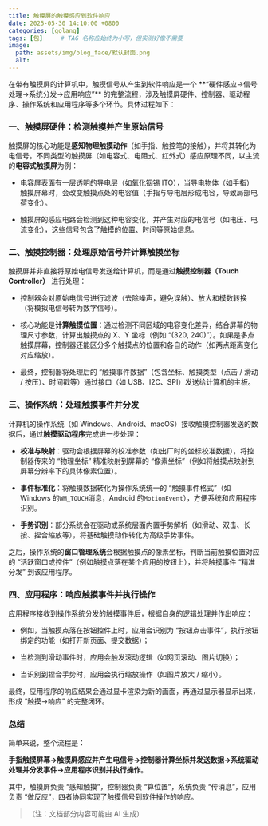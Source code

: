 ```yaml
---
title: 触摸屏的触摸感应到软件响应
date: 2025-05-30 14:10:00 +0800
categories: [golang]
tags: [包]     # TAG 名称应始终为小写，但实测好像不需要
image:
  path: assets/img/blog_face/默认封面.png
  alt: 
---
```


在带有触摸屏的计算机中，触摸信号从产生到软件响应是一个 \*\*“硬件感应→信号处理→系统分发→应用响应”\*\* 的完整流程，涉及触摸屏硬件、控制器、驱动程序、操作系统和应用程序等多个环节。具体过程如下：


### 一、触摸屏硬件：检测触摸并产生原始信号&#xA;

触摸屏的核心功能是**感知物理触摸动作**（如手指、触控笔的接触），并将其转化为电信号。不同类型的触摸屏（如电容式、电阻式、红外式）感应原理不同，以主流的**电容式触摸屏**为例：




*   电容屏表面有一层透明的导电层（如氧化铟锡 ITO），当导电物体（如手指）触摸屏幕时，会改变触摸点处的电容值（手指与导电层形成电容，导致局部电荷变化）。


*   触摸屏的感应电路会检测到这种电容变化，并产生对应的电信号（如电压、电流变化），这些信号包含了触摸的位置、时间等原始信息。


### 二、触摸控制器：处理原始信号并计算触摸坐标&#xA;

触摸屏并非直接将原始电信号发送给计算机，而是通过**触摸控制器（Touch Controller）** 进行处理：




*   控制器会对原始电信号进行滤波（去除噪声，避免误触）、放大和模数转换（将模拟电信号转为数字信号）。


*   核心功能是**计算触摸位置**：通过检测不同区域的电容变化差异，结合屏幕的物理尺寸参数，计算出触摸点的 X、Y 坐标（例如 “(320, 240)”）。如果是多点触摸屏幕，控制器还能区分多个触摸点的位置和各自的动作（如两点距离变化对应缩放）。


*   最终，控制器将处理后的 “触摸事件数据”（包含坐标、触摸类型（点击 / 滑动 / 按压）、时间戳等）通过接口（如 USB、I2C、SPI）发送给计算机的主板。


### 三、操作系统：处理触摸事件并分发&#xA;

计算机的操作系统（如 Windows、Android、macOS）接收触摸控制器发送的数据后，通过**触摸驱动程序**完成进一步处理：




*   **校准与映射**：驱动会根据屏幕的校准参数（如出厂时的坐标校准数据），将控制器传来的 “物理坐标” 精准映射到屏幕的 “像素坐标”（例如将触摸点映射到屏幕分辨率下的具体像素位置）。


*   **事件标准化**：将触摸数据转化为操作系统统一的 “触摸事件格式”（如 Windows 的`WM_TOUCH`消息，Android 的`MotionEvent`），方便系统和应用程序识别。


*   **手势识别**：部分系统会在驱动或系统层面内置手势解析（如滑动、双击、长按、捏合缩放等），将基础触摸动作转化为高级手势事件。


之后，操作系统的**窗口管理系统**会根据触摸点的像素坐标，判断当前触摸位置对应的 “活跃窗口或控件”（例如触摸点落在某个应用的按钮上），并将触摸事件 “精准分发” 到该应用程序。


### 四、应用程序：响应触摸事件并执行操作&#xA;

应用程序接收到操作系统分发的触摸事件后，根据自身的逻辑处理并作出响应：




*   例如，当触摸点落在按钮控件上时，应用会识别为 “按钮点击事件”，执行按钮绑定的功能（如打开新页面、提交数据）；


*   当检测到滑动事件时，应用会触发滚动逻辑（如网页滚动、图片切换）；


*   当识别到捏合手势时，应用会执行缩放操作（如图片放大 / 缩小）。


最终，应用程序的响应结果会通过显卡渲染为新的画面，再通过显示器显示出来，形成 “触摸→响应” 的完整闭环。


### 总结&#xA;

简单来说，整个流程是：


**手指触摸屏幕→触摸屏感应并产生电信号→控制器计算坐标并发送数据→系统驱动处理并分发事件→应用程序识别并执行操作**。


其中，触摸屏负责 “感知触摸”，控制器负责 “算位置”，系统负责 “传消息”，应用负责 “做反应”，四者协同实现了触摸信号到软件操作的响应。


> （注：文档部分内容可能由 AI 生成）
>
